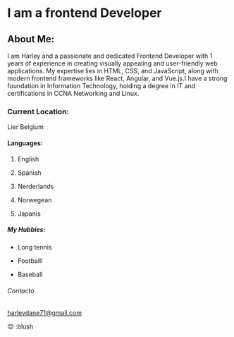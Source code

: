 # I am a frontend Developer

## About Me:

I am Harley and a passionate and dedicated Frontend Developer with 1 years of
experience in creating visually appealing and user-friendly web applications. My
expertise lies in HTML, CSS, and JavaScript, along with modern frontend
frameworks like React, Angular, and Vue.js.I have a strong foundation in
Information Technology, holding a degree in IT and certifications in CCNA
Networking and Linux.

### Current Location:

Lier Belgium

#### Languages:

1. English

2. Spanish

3. Nerderlands

4. Norwegean

5. Japanis

##### My Hubbies:

- Long tennis

- Footballl

- Baseball

###### Contacto

harleydane71@gmail.com

😊 :blush
